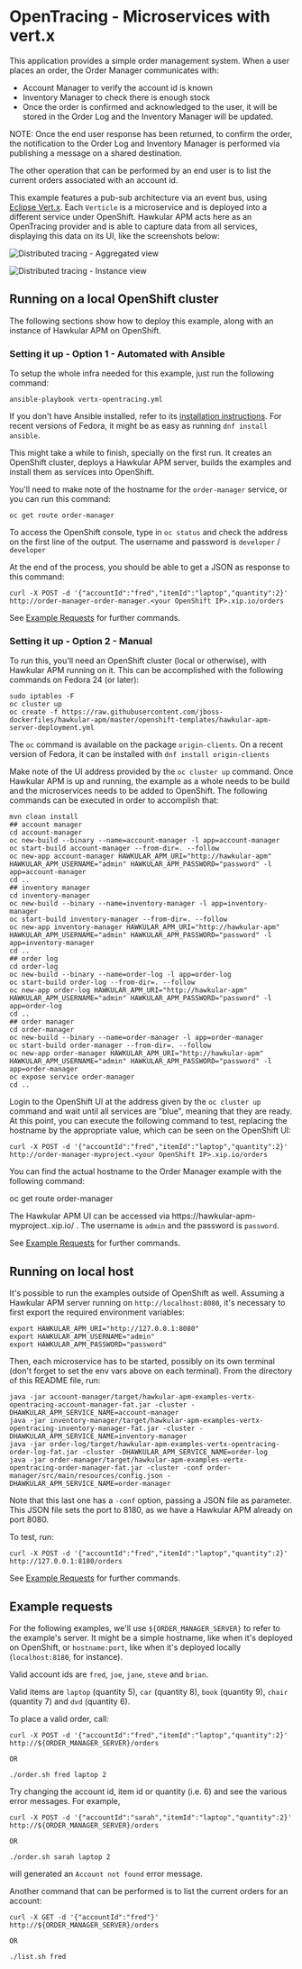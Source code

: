 # OpenTracing - Microservices with vert.x

This application provides a simple order management system. When a user places an order, the Order Manager communicates with:

- Account Manager to verify the account id is known
- Inventory Manager to check there is enough stock
- Once the order is confirmed and acknowledged to the user, it will be stored in the Order Log and the Inventory Manager
will be updated.

NOTE: Once the end user response has been returned, to confirm the order, the notification to the Order Log and Inventory
Manager is performed via publishing a message on a shared destination.

The other operation that can be performed by an end user is to list the current orders associated with an account id.

This example features a pub-sub architecture via an event bus, using [Eclipse Vert.x](http://vertx.io). Each `Verticle` is a
microservice and is deployed into a different service under OpenShift. Hawkular APM acts here as an OpenTracing provider and is
able to capture data from all services, displaying this data on its UI, like the screenshots below:

![Distributed tracing - Aggregated view](screenshot-1.png?raw=true "Distributed tracing - Aggregated view")


![Distributed tracing - Instance view](screenshot-2.png?raw=true "Distributed tracing - Instance view")

## Running on a local OpenShift cluster

The following sections show how to deploy this example, along with an instance of Hawkular APM on OpenShift.

### Setting it up - Option 1 - Automated with Ansible

To setup the whole infra needed for this example, just run the following command:

    ansible-playbook vertx-opentracing.yml

If you don't have Ansible installed, refer to its [installation instructions](http://docs.ansible.com/ansible/intro_installation.html).
For recent versions of Fedora, it might be as easy as running `dnf install ansible`.

This might take a while to finish, specially on the first run. It creates an OpenShift cluster, deploys a Hawkular APM server,
builds the examples and install them as services into OpenShift.

You'll need to make note of the hostname for the `order-manager` service, or you can run this command:

    oc get route order-manager

To access the OpenShift console, type in `oc status` and check the address on the first line of the output. The username and
password is `developer` / `developer`

At the end of the process, you should be able to get a JSON as response to this command:

    curl -X POST -d '{"accountId":"fred","itemId":"laptop","quantity":2}' http://order-manager-order-manager.<your OpenShift IP>.xip.io/orders

See [Example Requests](#example-requests) for further commands.

### Setting it up - Option 2 - Manual

To run this, you'll need an OpenShift cluster (local or otherwise), with Hawkular APM running on it. This can be accomplished
with the following commands on Fedora 24 (or later):

    sudo iptables -F
    oc cluster up
    oc create -f https://raw.githubusercontent.com/jboss-dockerfiles/hawkular-apm/master/openshift-templates/hawkular-apm-server-deployment.yml

The `oc` command is available on the package `origin-clients`. On a recent version of Fedora, it can be installed with `dnf install origin-clients`

Make note of the UI address provided by the `oc cluster up` command.
Once Hawkular APM is up and running, the example as a whole needs to be build and the microservices needs to be added to OpenShift.
The following commands can be executed in order to accomplish that:

    mvn clean install
    ## account manager
    cd account-manager
    oc new-build --binary --name=account-manager -l app=account-manager
    oc start-build account-manager --from-dir=. --follow
    oc new-app account-manager HAWKULAR_APM_URI="http://hawkular-apm" HAWKULAR_APM_USERNAME="admin" HAWKULAR_APM_PASSWORD="password" -l app=account-manager
    cd ..
    ## inventory manager
    cd inventory-manager
    oc new-build --binary --name=inventory-manager -l app=inventory-manager
    oc start-build inventory-manager --from-dir=. --follow
    oc new-app inventory-manager HAWKULAR_APM_URI="http://hawkular-apm" HAWKULAR_APM_USERNAME="admin" HAWKULAR_APM_PASSWORD="password" -l app=inventory-manager
    cd ..
    ## order log
    cd order-log
    oc new-build --binary --name=order-log -l app=order-log
    oc start-build order-log --from-dir=. --follow
    oc new-app order-log HAWKULAR_APM_URI="http://hawkular-apm" HAWKULAR_APM_USERNAME="admin" HAWKULAR_APM_PASSWORD="password" -l app=order-log
    cd ..
    ## order manager
    cd order-manager
    oc new-build --binary --name=order-manager -l app=order-manager
    oc start-build order-manager --from-dir=. --follow
    oc new-app order-manager HAWKULAR_APM_URI="http://hawkular-apm" HAWKULAR_APM_USERNAME="admin" HAWKULAR_APM_PASSWORD="password" -l app=order-manager
    oc expose service order-manager
    cd ..

Login to the OpenShift UI at the address given by the `oc cluster up` command and wait until all services are "blue", meaning
that they are ready. At this point, you can execute the following command to test, replacing the hostname by the appropriate value,
which can be seen on the OpenShift UI:

    curl -X POST -d '{"accountId":"fred","itemId":"laptop","quantity":2}' http://order-manager-myproject.<your OpenShift IP>.xip.io/orders

You can find the actual hostname to the Order Manager example with the following command:

  oc get route order-manager

The Hawkular APM UI can be accessed via https://hawkular-apm-myproject.<your OpenShift IP>.xip.io/ . The username is `admin` and the
password is `password`.

See [Example Requests](#example-requests) for further commands.

## Running on local host

It's possible to run the examples outside of OpenShift as well. Assuming a Hawkular APM server running on `http://localhost:8080`,
it's necessary to first export the required environment variables:

    export HAWKULAR_APM_URI="http://127.0.0.1:8080"
    export HAWKULAR_APM_USERNAME="admin"
    export HAWKULAR_APM_PASSWORD="password"

Then, each microservice has to be started, possibly on its own terminal (don't forget to set the env vars above on each terminal).
From the directory of this README file, run:

    java -jar account-manager/target/hawkular-apm-examples-vertx-opentracing-account-manager-fat.jar -cluster -DHAWKULAR_APM_SERVICE_NAME=account-manager
    java -jar inventory-manager/target/hawkular-apm-examples-vertx-opentracing-inventory-manager-fat.jar -cluster -DHAWKULAR_APM_SERVICE_NAME=inventory-manager
    java -jar order-log/target/hawkular-apm-examples-vertx-opentracing-order-log-fat.jar -cluster -DHAWKULAR_APM_SERVICE_NAME=order-log
    java -jar order-manager/target/hawkular-apm-examples-vertx-opentracing-order-manager-fat.jar -cluster -conf order-manager/src/main/resources/config.json -DHAWKULAR_APM_SERVICE_NAME=order-manager

Note that this last one has a `-conf` option, passing a JSON file as parameter. This JSON file sets the port to 8180, as we have
a Hawkular APM already on port 8080.

To test, run:

    curl -X POST -d '{"accountId":"fred","itemId":"laptop","quantity":2}' http://127.0.0.1:8180/orders

See [Example Requests](#example-requests) for further commands.

## Example requests

For the following examples, we'll use `${ORDER_MANAGER_SERVER}` to refer to the example's server. It might be a simple hostname,
like when it's deployed on OpenShift, or `hostname:port`, like when it's deployed locally (`localhost:8180`, for instance).

Valid account ids are `fred`, `joe`, `jane`, `steve` and `brian`.

Valid items are `laptop` (quantity 5), `car` (quantity 8), `book` (quantity 9), `chair` (quantity 7) and `dvd` (quantity 6).

To place a valid order, call:

```shell
curl -X POST -d '{"accountId":"fred","itemId":"laptop","quantity":2}' http://${ORDER_MANAGER_SERVER}/orders

OR

./order.sh fred laptop 2
```

Try changing the account id, item id or quantity (i.e. 6) and see the various error messages. For example,

```shell
curl -X POST -d '{"accountId":"sarah","itemId":"laptop","quantity":2}' http://${ORDER_MANAGER_SERVER}/orders

OR

./order.sh sarah laptop 2
```

will generated an `Account not found` error message.

Another command that can be performed is to list the current orders for an account:

```shell
curl -X GET -d '{"accountId":"fred"}' http://${ORDER_MANAGER_SERVER}/orders

OR

./list.sh fred
```
